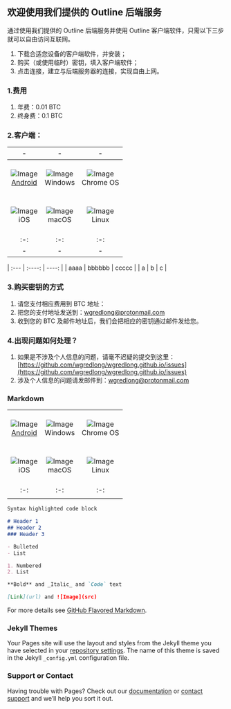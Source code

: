 ## 欢迎使用我们提供的 Outline 后端服务

通过使用我们提供的 Outline 后端服务并使用 Outline 客户端软件，只需以下三步就可以自由访问互联网。

1. 下载合适您设备的客户端软件，并安装；
2. 购买（或使用临时）密钥，填入客户端软件；
3. 点击连接，建立与后端服务器的连接，实现自由上网。

### 1.费用

1. 年费：0.01 BTC
2. 终身费：0.1 BTC

### 2.客户端：

|-|-|-|
| :-: | :-: | :-: |
|<br>![Image](https://getoutline.org/modern/img/platform-android.svg)<br>[Android](https://play.google.com/store/apps/details?id=org.outline.android.client) <br><br>|<br>![Image](https://getoutline.org/modern/img/platform-windows.svg)<br>Windows <br><br>|<br>![Image](https://getoutline.org/modern/img/platform-chrome.svg)<br>Chrome OS<br><br>|
|<br>![Image](https://getoutline.org/modern/img/platform-apple.svg)<br>iOS<br><br> |<br>![Image](https://getoutline.org/modern/img/platform-apple.svg)<br>macOS<br><br> |<br>![Image](https://getoutline.org/modern/img/platform-linux.svg) <br>Linux<br><br>|
| :-: | :-: | :-: |
|-|-|-|



| :--- | :----: | ----: |
| aaaa | bbbbbb | ccccc |
| a    | b      | c     |

### 3.购买密钥的方式

1. 请您支付相应费用到 BTC 地址：
2. 把您的支付地址发送到：<wgredlong@protonmail.com>
3. 收到您的 BTC 及邮件地址后，我们会把相应的密钥通过邮件发给您。

### 4.出现问题如何处理？

1. 如果是不涉及个人信息的问题，请毫不迟疑的提交到这里：[https://github.com/wgredlong/wgredlong.github.io/issues](https://github.com/wgredlong/wgredlong.github.io/issues)
2. 涉及个人信息的问题请发邮件到：<wgredlong@protonmail.com>

### Markdown

||||
| :-: | :-: | :-: |
|<br>![Image](https://getoutline.org/modern/img/platform-android.svg)<br>[Android](https://play.google.com/store/apps/details?id=org.outline.android.client) <br><br>|<br>![Image](https://getoutline.org/modern/img/platform-windows.svg)<br>Windows <br><br>|<br>![Image](https://getoutline.org/modern/img/platform-chrome.svg)<br>Chrome OS<br><br>|
|<br>![Image](https://getoutline.org/modern/img/platform-apple.svg)<br>iOS<br><br> |<br>![Image](https://getoutline.org/modern/img/platform-apple.svg)<br>macOS<br><br> |<br>![Image](https://getoutline.org/modern/img/platform-linux.svg) <br>Linux<br><br>|
| :-: | :-: | :-: |
||||

```markdown
Syntax highlighted code block

# Header 1
## Header 2
### Header 3

- Bulleted
- List

1. Numbered
2. List

**Bold** and _Italic_ and `Code` text

[Link](url) and ![Image](src)
```

For more details see [GitHub Flavored Markdown](https://guides.github.com/features/mastering-markdown/).

### Jekyll Themes

Your Pages site will use the layout and styles from the Jekyll theme you have selected in your [repository settings](https://github.com/wgredlong/wgredlong.github.io/settings). The name of this theme is saved in the Jekyll `_config.yml` configuration file.

### Support or Contact

Having trouble with Pages? Check out our [documentation](https://help.github.com/categories/github-pages-basics/) or [contact support](https://github.com/contact) and we’ll help you sort it out.
